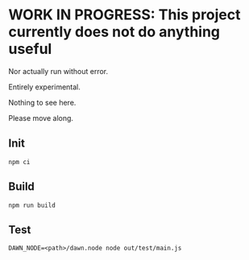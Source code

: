 # WORK IN PROGRESS: This project currently does not do anything useful

Nor actually run without error.

Entirely experimental.

Nothing to see here.

Please move along.

## Init

`npm ci`

## Build

`npm run build`

## Test

`DAWN_NODE=<path>/dawn.node node out/test/main.js`

